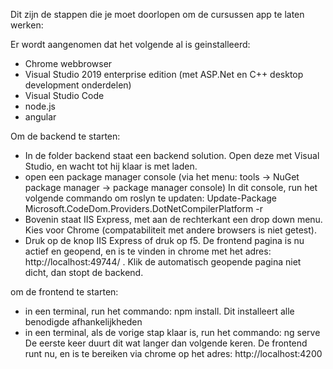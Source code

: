 Dit zijn de stappen die je moet doorlopen om de cursussen app te laten werken:

Er wordt aangenomen dat het volgende al is geinstalleerd:
- Chrome webbrowser
- Visual Studio 2019 enterprise edition (met ASP.Net en C++ desktop development onderdelen)
- Visual Studio Code
- node.js
- angular

Om de backend te starten:
-   In de folder backend staat een backend solution. Open deze met Visual Studio, en wacht tot hij klaar is met laden.
-   open een package manager console (via het menu: tools -> NuGet package manager -> package manager console)
    In dit console, run het volgende commando om roslyn te updaten: 
    Update-Package Microsoft.CodeDom.Providers.DotNetCompilerPlatform -r  
-   Bovenin staat IIS Express, met aan de rechterkant een drop down menu. Kies voor Chrome (compatabiliteit 
    met andere browsers is   niet getest).
-   Druk op de knop IIS Express of druk op f5.
    De frontend pagina is nu actief en geopend, en is te vinden in chrome met het adres: http://localhost:49744/ .
    Klik de automatisch geopende pagina niet dicht, dan stopt de backend.

om de frontend te starten:
-   in een terminal, run het commando: npm install. Dit installeert alle benodigde afhankelijkheden
-   in een terminal, als de vorige stap klaar is, run het commando: ng serve
    De eerste keer duurt dit wat langer dan volgende keren.
    De frontend runt nu, en is te bereiken via chrome op het adres: http://localhost:4200